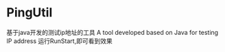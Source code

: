 # PingUtil
基于java开发的测试ip地址的工具 A tool developed based on Java for testing IP address
运行RunStart,即可看到效果
